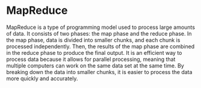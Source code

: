 # MapReduce

MapReduce is a type of programming model used to process large amounts of data. It consists of two phases: the map phase and the reduce phase. In the map phase, data is divided into smaller chunks, and each chunk is processed independently. Then, the results of the map phase are combined in the reduce phase to produce the final output. It is an efficient way to process data because it allows for parallel processing, meaning that multiple computers can work on the same data set at the same time. By breaking down the data into smaller chunks, it is easier to process the data more quickly and accurately.
